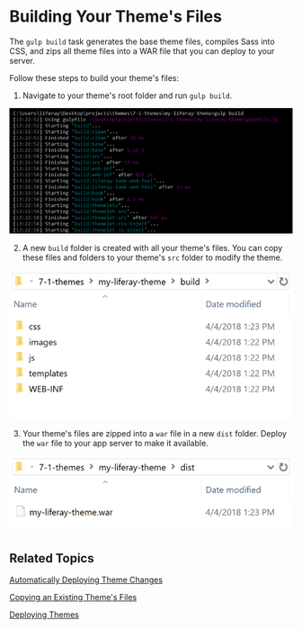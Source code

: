 # Building Your Theme's Files [](id=building-your-themes-files)

The `gulp build` task generates the base theme files, compiles Sass into CSS, 
and zips all theme files into a WAR file that you can deploy to your server. 

Follow these steps to build your theme's files:

1.  Navigate to your theme's root folder and run `gulp build`.

![Figure 1: Run the `gulp build` task to build your theme's files.](../../../../images/theme-dev-building-themes-gulp-build.png)

2.  A new `build` folder is created with all your theme's files. You can copy 
    these files and folders to your theme's `src` folder to modify the theme. 

![Figure 2: The build folder contains all your theme's files.](../../../../images/theme-dev-building-themes-build-folder.png)

3.  Your theme's files are zipped into a `war` file in a new `dist` folder. 
    Deploy the `war` file to your app server to make it available.
    
![Figure 3: The dist folder contains your theme's WAR file.](../../../../images/theme-dev-building-themes-dist-folder.png)

## Related Topics [](id=related-topics)

[Automatically Deploying Theme Changes](/develop/tutorials/-/knowledge_base/7-1/automatically-deploying-theme-changes)

[Copying an Existing Theme's Files](/develop/tutorials/-/knowledge_base/7-1/copying-an-existing-themes-files)

[Deploying Themes](/develop/tutorials/-/knowledge_base/7-1/deploying-themes)
